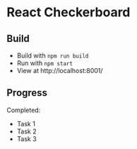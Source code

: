 # React Checkerboard

## Build

- Build with `npm run build`
- Run with `npm start`
- View at http://localhost:8001/

## Progress

Completed:
- Task 1
- Task 2
- Task 3
